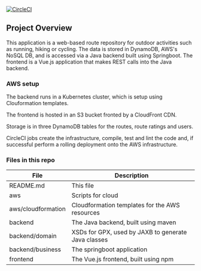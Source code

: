 [![CircleCI](https://dl.circleci.com/status-badge/img/gh/jpickup/udacity-capstone/tree/main.svg?style=svg)](https://dl.circleci.com/status-badge/redirect/gh/jpickup/udacity-capstone/tree/main)

## Project Overview
This application is a web-based route repository for outdoor activities such as running, hiking or cycling. The data
is stored in DynamoDB, AWS's NoSQL DB, and is accessed via a Java backend built using Springboot. The frontend is a Vue.js application that makes REST calls into the Java backend. 

### AWS setup
The backend runs in a Kubernetes cluster, which is setup using Clouformation templates.

The frontend is hosted in an S3 bucket fronted by a CloudFront CDN.

Storage is in three DynamoDB tables for the routes, route ratings and users.

CircleCI jobs create the infrastructure, compile, test and lint the code and, if successful perform a rolling deployment onto the AWS infrastructure.


### Files in this repo
| File               | Description                                                                |
| ------------------ | -------------------------------------------------------------------------- |
| README.md          | This file                                                                  |
| aws                | Scripts for cloud 
| aws/cloudformation | Cloudformation templates for the AWS resources                             |
| backend            | The Java backend, built using maven                                        |
| backend/domain     | XSDs for GPX, used by JAXB to generate Java classes                        |
| backend/business   | The springboot application                                                 |
| frontend           | The Vue.js frontend, built using npm                                       |